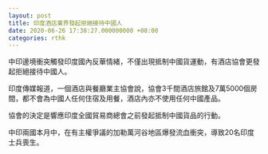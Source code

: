 ```yaml
---
layout: post
title: 印度酒店業界發起拒絕接待中國人
date: 2020-06-26 17:38:27.000000000 +08:00
categories: rthk
---
```


中印邊境衝突觸發印度國內反華情緒，不僅出現抵制中國貨運動，有酒店協會更發起拒絕接待中國人。

印度傳媒報道，一個酒店與餐廳業主協會說，協會3千間酒店旅館及7萬5000個房間，都不會為中國人任何住宿及用餐，酒店內亦不使用任何中國產品。

協會的決定是響應印度全國貿易商總會之前發起抵制中國貨品的行動。

中印兩國本月中，在有主權爭議的加勒萬河谷地區爆發流血衝突，導致20名印度士兵喪生。
